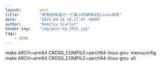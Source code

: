 ```yaml
---
layout:        post
title:         "使用QEMU运行一个最小的ARM64的Linux系统"
date:          "2023-04-16 18:17:47 +0800"
author:        "Remilia Scarlet"
header-img:    "img/post-bg-2015.jpg"
tags:
    - QEMU
---
```

make ARCH=arm64 CROSS_COMPILE=aarch64-linux-gnu- menuconfig
make ARCH=arm64 CROSS_COMPILE=aarch64-linux-gnu- all
